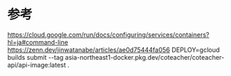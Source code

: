 # 参考

https://cloud.google.com/run/docs/configuring/services/containers?hl=ja#command-line
https://zenn.dev/jinwatanabe/articles/ae0d75444fa056
DEPLOY=gcloud builds submit --tag asia-northeast1-docker.pkg.dev/coteacher/coteacher-api/api-image:latest .

